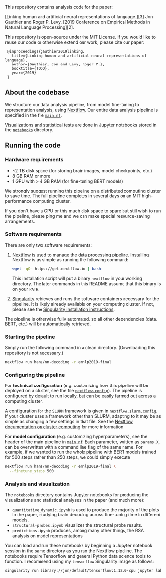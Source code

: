 This repository contains analysis code for the paper:

[Linking human and artificial neural representations of language.][3] Jon
Gauthier and Roger P. Levy. [2019 Conference on Empirical Methods in Natural
Language Processing][2].

This repository is open-source under the MIT License. If you would like to
reuse our code or otherwise extend our work, please cite our paper:

     @inproceedings{gauthier2019linking,
       title={Linking human and artificial neural representations of language},
       author={Gauthier, Jon and Levy, Roger P.},
       booktitle={TODO},
       year={2019}
     }

## About the codebase

We structure our data analysis pipeline, from model fine-tuning to
representation analysis, using [Nextflow][4]. Our entire data analysis pipeline
is specified in the file [`main.nf`](main.nf).

Visualizations and statistical tests are done in Jupyter notebooks stored in
the [`notebooks`](notebooks) directory.

## Running the code

### Hardware requirements

- ~2 TB disk space (for storing brain images, model checkpoints, etc.)
- 8 GB RAM or more
- 1 GPU with > 4 GB RAM (for fine-tuning BERT models)

We strongly suggest running this pipeline on a distributed computing cluster to
save time. The full pipeline completes in several days on an MIT
high-performance computing cluster.

If you don't have a GPU or this much disk space to spare but still wish to run
the pipeline, please ping me and we can make special resource-saving
arrangements.

### Software requirements

There are only two software requirements:

1. [Nextflow][4] is used to manage the data processing pipeline. Installing
   Nextflow is as simple as running the following command:

   ```bash
   wget -qO- https://get.nextflow.io | bash
   ```

   This installation script will put a binary `nextflow` in your working
   directory. The later commands in this README assume that this binary is on
   your `PATH`.
2. [Singularity][5] retrieves and runs the software containers necessary for
   the pipeline. It is likely already available on your computing cluster. If
   not, please see the [Singularity installation instructions][6].

The pipeline is otherwise fully automated, so all other dependencies
(data, BERT, etc.) will be automatically retrieved.

### Starting the pipeline

Simply run the following command in a clean directory.
(Downloading this repository is not necessary.)

```bash
nextflow run hans/nn-decoding -r emnlp2019-final
```

### Configuring the pipeline

For **technical configuration** (e.g. customizing how this pipeline will be
deployed on a cluster, see the file [`nextflow.config`](nextflow.config)). The
pipeline is configured by default to run locally, but can be easily farmed out
across a computing cluster.

A configuration for the [`SLURM`][6] framework is given in
[`nextflow.slurm.config`](nextflow.slurm.config). If your cluster uses a
framework other than SLURM, adapting to it may be as simple as changing a few
settings in that file. See the [Nextflow documentation on cluster computing][7]
for more information.

For **model configuration** (e.g. customizing hyperparameters), see the header
of the main pipeline in [`main.nf`](main.nf). Each parameter, written as `params.X`,
can be overwritten with a command line flag of the same name. For example, if
we wanted to run the whole pipeline with BERT models trained for 500 steps
rather than 250 steps, we could simply execute

```bash
nextflow run hans/nn-decoding -r emnlp2019-final \
  --finetune_steps 500
```

### Analysis and visualization

The `notebooks` directory contains Jupyter notebooks for producing the
visualizations and statistical analyses in the paper (and much more):

- `quantitative_dynamic.ipynb` is used to produce the majority of the plots in
  the paper, studying brain decoding across fine-tuning time in different
  models.
- `structural-probes.ipynb` visualizes the structural probe results.
- `predictions.ipynb` produces, among many other things, the RSA analysis on
  model representations.

You can load and run these notebooks by beginning a Jupyter notebook session in
the same directory as you ran the Nextflow pipeline. The notebooks require
Tensorflow and general Python data science tools to function. I recommend using
my `tensorflow` Singularity image as follows:

```bash
singularity run library://jon/default/tensorflow:1.12.0-cpu jupyter lab
```


[1]: https://doi.org/10.1038/s41467-018-03068-4
[4]: https://www.nextflow.io
[5]: https://sylabs.io/singularity/
[6]: https://slurm.schedmd.com/overview.html
[7]: https://www.nextflow.io/docs/latest/executor.html
